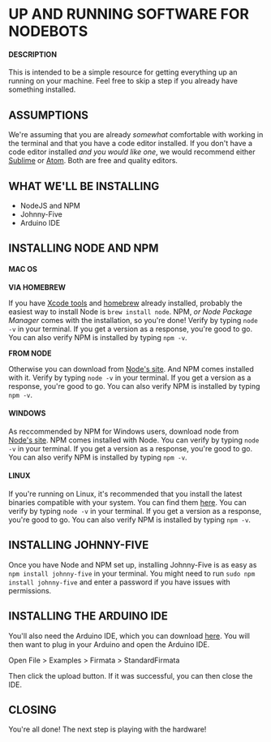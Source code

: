 # UP AND RUNNING SOFTWARE FOR NODEBOTS

#### DESCRIPTION

This is intended to be a simple resource for getting everything up an running on your machine. Feel free to skip a step if you already have something installed.

## ASSUMPTIONS

We're assuming that you are already _somewhat_ comfortable with working in the terminal and that you have a code editor installed. If you don't have a code editor installed _and you would like one_, we would recommend either [Sublime](http://www.sublimetext.com/3) or [Atom]("https://atom.io"). Both are free and quality editors.

## WHAT WE'LL BE INSTALLING
- NodeJS and NPM
- Johnny-Five
- Arduino IDE

## INSTALLING NODE AND NPM

#### MAC OS

**VIA HOMEBREW**

If you have [Xcode tools]("https://itunes.apple.com/us/app/xcode/id497799835?mt=12") and  [homebrew]("http://brew.sh") already installed, probably the easiest way to install Node is `brew install node`.
NPM, _or Node Package Manager_ comes with the installation, so you're done! Verify by typing `node -v` in your terminal. If you get a version as a response, you're good to go. You can also verify NPM is installed by typing `npm -v`.

**FROM NODE**

Otherwise you can download from [Node's site](https://nodejs.org). And NPM comes installed with it. Verify by typing `node -v` in your terminal. If you get a version as a response, you're good to go. You can also verify NPM is installed by typing `npm -v`.

#### WINDOWS

As reccommended by NPM for Windows users, download node from [Node's site](https://nodejs.org). NPM comes installed with Node. You can verify by typing `node -v` in your terminal. If you get a version as a response, you're good to go. You can also verify NPM is installed by typing `npm -v`.

#### LINUX

If you're running on Linux, it's recommended that you install the latest binaries compatible with your system. You can find them [here]("https://github.com/nodesource/distributions"). You can verify by typing `node -v` in your terminal. If you get a version as a response, you're good to go. You can also verify NPM is installed by typing `npm -v`.

## INSTALLING JOHNNY-FIVE
Once you have Node and NPM set up, installing Johnny-Five is as easy as `npm install johnny-five` in your terminal. You might need to run `sudo npm install johnny-five` and enter a password if you have issues with permissions.

## INSTALLING THE ARDUINO IDE
You'll also need the Arduino IDE, which you can download [here]("http://www.arduino.cc/en/main/software"). You will then want to plug in your Arduino and open the Arduino IDE.

Open File > Examples > Firmata > StandardFirmata

Then click the upload button. If it was successful, you can then close the IDE.

## CLOSING
You're all done! The next step is playing with the hardware!
